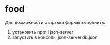 # food
Для возможности отправки формы выполнить:
1) установить  npm i json-server
2) запустить в консоли: json-server db.json
